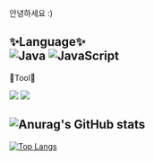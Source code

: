 안녕하세요 :)

✨Language✨  
![Java](https://img.shields.io/badge/Java-007396?&style=for-the-badge&logo=OpenJDK&logoColor=white)
![JavaScript](https://img.shields.io/badge/JavaScript-F7DF1E?&style=for-the-badge&logo=JavaScript&logoColor=white)
---
🔨Tool🔨
<div>
  <img src="https://img.shields.io/badge/Java-007396?style=flat&logo=OpenJDK&logoColor=white">
  <img src="https://img.shields.io/badge/JavaScript-F7DF1E?style=flat&logo=JavaScript&logoColor=white">
</div>  

![Anurag's GitHub stats](https://github-readme-stats.vercel.app/api?username=heum-ji&theme=dark&show_icons=true)
---
[![Top Langs](https://github-readme-stats.vercel.app/api/top-langs/?username=heum-ji&layout=compact)](https://github.com/anuraghazra/github-readme-stats)
